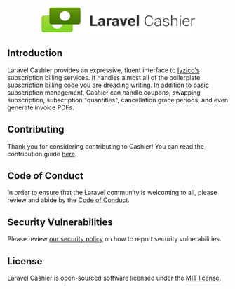 <p align="center"><img width="355" height="62" src="/art/logo.svg" alt="Logo Laravel Cashier Iyzico"></p>

## Introduction

Laravel Cashier provides an expressive, fluent interface to [Iyzico's](https://iyzico.com) subscription billing services. It handles almost all of the boilerplate subscription billing code you are dreading writing. In addition to basic subscription management, Cashier can handle coupons, swapping subscription, subscription "quantities", cancellation grace periods, and even generate invoice PDFs.

## Contributing

Thank you for considering contributing to Cashier! You can read the contribution guide [here](.github/CONTRIBUTING.md).

## Code of Conduct

In order to ensure that the Laravel community is welcoming to all, please review and abide by the [Code of Conduct](https://laravel.com/docs/contributions#code-of-conduct).

## Security Vulnerabilities

Please review [our security policy](https://github.com/codenteq/cashier-iyzico/security/policy) on how to report security vulnerabilities.

## License

Laravel Cashier is open-sourced software licensed under the [MIT license](LICENSE.md).
